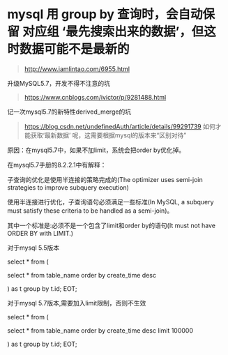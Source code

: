 # mysql 用 group by 查询时，会自动保留   对应组 ‘最先搜索出来的数据’，但这时数据可能不是最新的
> http://www.iamlintao.com/6955.html

升级MySQL5.7，开发不得不注意的坑 
> https://www.cnblogs.com/ivictor/p/9281488.html

记一次mysql5.7的新特性derived_merge的坑 
> https://blog.csdn.net/undefinedAuth/article/details/99291739
如何才能获取‘最新数据’ 呢，这需要根据mysql的版本来“区别对待”

原因：在mysql5.7中，如果不加limit，系统会把order by优化掉。

在mysql5.7手册的8.2.2.1中有解释：

子查询的优化是使用半连接的策略完成的(The optimizer uses semi-join strategies to improve subquery execution)

使用半连接进行优化，子查询语句必须满足一些标准(In MySQL, a subquery must satisfy these criteria to be handled as a semi-join)。

其中一个标准是:必须不是一个包含了limit和order by的语句(It must not have ORDER BY with LIMIT.)

对于mysql 5.5版本

select * from (

select * from table_name order by create_time desc

) as t
group by t.id;
EOT;

对于mysql 5.7版本,需要加入limit限制，否则不生效

select * from (

select * from table_name order by create_time desc limit 100000

) as t
group by t.id;
EOT;
